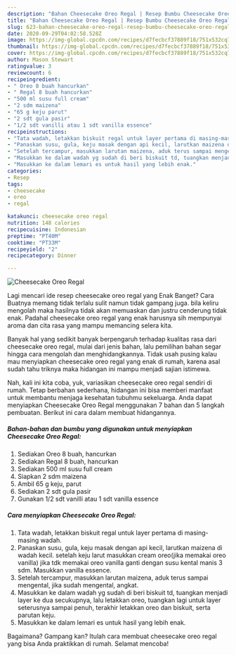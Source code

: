 ```yaml
---
description: "Bahan Cheesecake Oreo Regal | Resep Bumbu Cheesecake Oreo Regal Yang Enak Dan Lezat"
title: "Bahan Cheesecake Oreo Regal | Resep Bumbu Cheesecake Oreo Regal Yang Enak Dan Lezat"
slug: 623-bahan-cheesecake-oreo-regal-resep-bumbu-cheesecake-oreo-regal-yang-enak-dan-lezat
date: 2020-09-29T04:02:58.528Z
image: https://img-global.cpcdn.com/recipes/d7fecbcf37889f18/751x532cq70/cheesecake-oreo-regal-foto-resep-utama.jpg
thumbnail: https://img-global.cpcdn.com/recipes/d7fecbcf37889f18/751x532cq70/cheesecake-oreo-regal-foto-resep-utama.jpg
cover: https://img-global.cpcdn.com/recipes/d7fecbcf37889f18/751x532cq70/cheesecake-oreo-regal-foto-resep-utama.jpg
author: Mason Stewart
ratingvalue: 3
reviewcount: 6
recipeingredient:
- " Oreo 8 buah hancurkan"
- " Regal 8 buah hancurkan"
- "500 ml susu full cream"
- "2 sdm maizena"
- "65 g keju parut"
- "2 sdt gula pasir"
- "1/2 sdt vanilli atau 1 sdt vanilla essence"
recipeinstructions:
- "Tata wadah, letakkan biskuit regal untuk layer pertama di masing-masing wadah."
- "Panaskan susu, gula, keju masak dengan api kecil, larutkan maizena di wadah kecil. setelah keju larut masukkan cream oreo(jika memakai oreo vanilla) jika tdk memakai oreo vanilla ganti dengan susu kental manis 3 sdm. Masukkan vanilla essence."
- "Setelah tercampur, masukkan larutan maizena, aduk terus sampai mengental, jika sudah mengental, angkat."
- "Masukkan ke dalam wadah yg sudah di beri biskuit td, tuangkan menjadi layer ke dua secukupnya, lalu letakkan oreo, tuangkan lagi untuk layer seterusnya sampai penuh, terakhir letakkan oreo dan biskuit, serta parutan keju."
- "Masukkan ke dalam lemari es untuk hasil yang lebih enak."
categories:
- Resep
tags:
- cheesecake
- oreo
- regal

katakunci: cheesecake oreo regal 
nutrition: 148 calories
recipecuisine: Indonesian
preptime: "PT40M"
cooktime: "PT33M"
recipeyield: "2"
recipecategory: Dinner

---
```



![Cheesecake Oreo Regal](https://img-global.cpcdn.com/recipes/d7fecbcf37889f18/751x532cq70/cheesecake-oreo-regal-foto-resep-utama.jpg)

Lagi mencari ide resep cheesecake oreo regal yang Enak Banget? Cara Buatnya memang tidak terlalu sulit namun tidak gampang juga. bila keliru mengolah maka hasilnya tidak akan memuaskan dan justru cenderung tidak enak. Padahal cheesecake oreo regal yang enak harusnya sih mempunyai aroma dan cita rasa yang mampu memancing selera kita.



Banyak hal yang sedikit banyak berpengaruh terhadap kualitas rasa dari cheesecake oreo regal, mulai dari jenis bahan, lalu pemilihan bahan segar hingga cara mengolah dan menghidangkannya. Tidak usah pusing kalau mau menyiapkan cheesecake oreo regal yang enak di rumah, karena asal sudah tahu triknya maka hidangan ini mampu menjadi sajian istimewa.


Nah, kali ini kita coba, yuk, variasikan cheesecake oreo regal sendiri di rumah. Tetap berbahan sederhana, hidangan ini bisa memberi manfaat untuk membantu menjaga kesehatan tubuhmu sekeluarga. Anda dapat menyiapkan Cheesecake Oreo Regal menggunakan 7 bahan dan 5 langkah pembuatan. Berikut ini cara dalam membuat hidangannya.

<!--inarticleads1-->

##### Bahan-bahan dan bumbu yang digunakan untuk menyiapkan Cheesecake Oreo Regal:

1. Sediakan  Oreo 8 buah, hancurkan
1. Sediakan  Regal 8 buah, hancurkan
1. Sediakan 500 ml susu full cream
1. Siapkan 2 sdm maizena
1. Ambil 65 g keju, parut
1. Sediakan 2 sdt gula pasir
1. Gunakan 1/2 sdt vanilli atau 1 sdt vanilla essence




<!--inarticleads2-->

##### Cara menyiapkan Cheesecake Oreo Regal:

1. Tata wadah, letakkan biskuit regal untuk layer pertama di masing-masing wadah.
1. Panaskan susu, gula, keju masak dengan api kecil, larutkan maizena di wadah kecil. setelah keju larut masukkan cream oreo(jika memakai oreo vanilla) jika tdk memakai oreo vanilla ganti dengan susu kental manis 3 sdm. Masukkan vanilla essence.
1. Setelah tercampur, masukkan larutan maizena, aduk terus sampai mengental, jika sudah mengental, angkat.
1. Masukkan ke dalam wadah yg sudah di beri biskuit td, tuangkan menjadi layer ke dua secukupnya, lalu letakkan oreo, tuangkan lagi untuk layer seterusnya sampai penuh, terakhir letakkan oreo dan biskuit, serta parutan keju.
1. Masukkan ke dalam lemari es untuk hasil yang lebih enak.




Bagaimana? Gampang kan? Itulah cara membuat cheesecake oreo regal yang bisa Anda praktikkan di rumah. Selamat mencoba!
